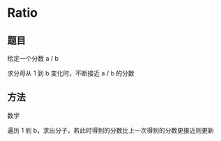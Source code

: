 # Ratio

## 题目

给定一个分数 a / b

求分母从 1 到 b 变化时，不断接近 a / b 的分数


## 方法

数学

遍历 1 到 b，求出分子，若此时得到的分数比上一次得到的分数更接近则更新

